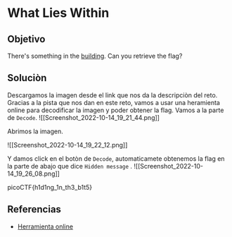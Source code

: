 # What Lies Within

## Objetivo
There's something in the [building](https://jupiter.challenges.picoctf.org/static/011955b303f293d60c8116e6a4c5c84f/buildings.png). Can you retrieve the flag?

## Soluciòn
Descargamos la imagen desde el link que nos da la descripciòn del reto. Gracias a la pista que nos dan en este reto, vamos a usar una heramienta online para decodificar la imagen y poder obtener la flag.
Vamos a la parte de `Decode`.
![[Screenshot_2022-10-14_19_21_44.png]]

Abrimos la imagen.

![[Screenshot_2022-10-14_19_22_12.png]]

Y damos click en el botòn de `Decode`, automaticamete obtenemos la flag en la parte de abajo que dice `Hidden message` .
![[Screenshot_2022-10-14_19_26_08.png]]

picoCTF{h1d1ng_1n_th3_b1t5}

## Referencias
- [Herramienta online](https://stylesuxx.github.io/steganography/)